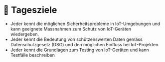 # 🏁 Tagesziele



* Jeder kennt die möglichen Sicherheitsprobleme in IoT-Umgebungen und kann geeignete Massnahmen zum Schutz von IoT-Geräten wiedergeben.
* Jeder kennt die Bedeutung von schützenswerten Daten gemäss Datenschutzgesetz (DSG) und den möglichen Einfluss bei IoT-Projekten.
* Jeder kennt die Grundlagen zum Testing von IoT-Geräten und kann Testfälle beschreiben
